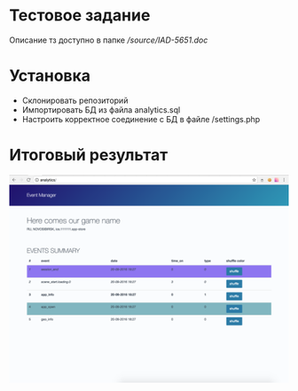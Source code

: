 Тестовое задание
================
Описание тз доступно в папке _/source/IAD-5651.doc_

Установка
=========
- Склонировать репозиторий
- Импортировать БД из файла analytics.sql
- Настроить корректное соединение с БД в файле /settings.php

Итоговый результат
=========
![](https://github.com/ivladimir4/analytics/blob/master/final.png)

